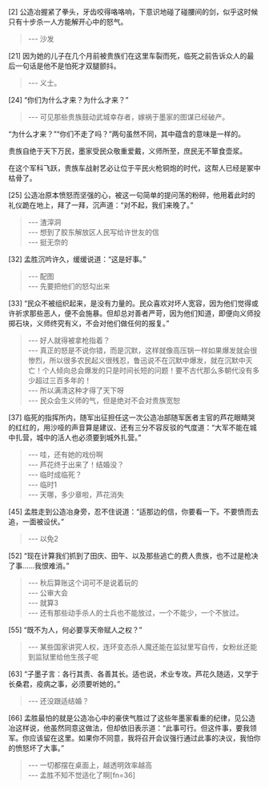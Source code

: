
[2] 公造冶握紧了拳头，牙齿咬得咯咯响，下意识地碰了碰腰间的剑，似乎这时候只有十步杀一人方能解开心中的怒气。
>--- 沙发<br>

[21] 因为她的儿子在几个月前被贵族们在这里车裂而死，临死之前告诉众人的最后一句话是他不是怕死才双腿颤抖。
>--- 义士。<br>

[24] “你们为什么才来？为什么才来？”
>--- 可见那些贵族鼓动武城幸存者，嫁祸于墨家的图谋已经破产。

“为什么才来？”“你们不走了吗？”两句虽然不同，其中蕴含的意味是一样的。

贵族自绝于天下万民，墨家受民众敬重爱戴，义师所至，庶民无不箪食壶浆。

在这个军科飞跃，贵族车战射艺必让位于平民火枪铜炮的时代，这帮人已经是冢中枯骨了。<br>

[25] 公造冶原本愤怒而坚强的心，被这一句简单的提问荡的粉碎，他用着此时的礼仪跪在地上，拜了一拜，沉声道：“对不起，我们来晚了。”
>--- 渣滓洞<br>
>--- 想到了胶东解放区人民写给许世友的信<br>
>--- 挺无奈的<br>

[32] 孟胜沉吟许久，缓缓说道：“这是好事。”
>--- 配图<br>
>--- 先要把他们的怒勾出来<br>

[33] “民众不被组织起来，是没有力量的。民众喜欢对坏人宽容，因为他们觉得或许祈求那些恶人，便不会施暴。但却总对善者严苛，因为他们知道，即便向义师投掷石块，义师终究有义，不会对他们做任何的报复。”
>--- 好人就得被拿枪指着？<br>
>--- 真正的怒是不说你错，而是沉默，这样就像高压锅一样如果爆发就会很惨烈，所以很多农民起义很残忍，鲁迅说不在沉默中爆发，就在沉默中灭亡！个人倾向总会爆发的只是时间长短的问题！要不古代那么多朝代没有多少超过三百多年的！<br>
>--- 所以满清这种才得了天下呀<br>
>--- 民众会生义师的气，但是绝对不会对贵族宽恕<br>

[37] 临死的指挥所内，随军出征担任这一次公造冶部随军医者主官的芦花眼睛哭的红红的，用沙哑的声音算是建议、还有三分不容反驳的气度道：“大军不能在城中扎营，城中的活人也必须要到城外扎营。”
>--- 哇，还有她的戏份啊<br>
>--- 芦花终于出来了！结婚没？<br>
>--- 临时成临死？<br>
>--- 临时1<br>
>--- 天哪，多少章啦，芦花消失<br>

[45] 孟胜走到公造冶身旁，忍不住说道：“适那边的信，你要看一下。不要愤而去追，一面被设伏。”
>--- 以免2<br>

[52] “现在计算我们抓到了田庆、田午、以及那些逃亡的费人贵族，也不过是枪决了事……我恨难消。”
>--- 秋后算账这个词可不是说着玩的<br>
>--- 公审大会<br>
>--- 就算3<br>
>--- 还有那些动手杀人的士兵也不能放过，一个不能少，一个不放过。<br>

[55] “既不为人，何必要享天帝赋人之权？”
>--- 某些国家讲究人权，连环变态杀人魔还能在监狱里写自传，女粉丝还能到监狱里给他生孩子呢<br>

[63] “子墨子言：各行其责、各善其长。适也说，术业专攻。芦花久随适，又学于长桑君，疫病之事，必须要听她的。”
>--- 还没跟适结婚？<br>

[66] 孟胜最怕的就是公造冶心中的豪侠气胜过了这些年墨家看重的纪律，见公造冶这样说，他虽然同意这做法，但却依旧表示道：“此事可行。但这件事，要我领军。你应该留在这里。如果你不同意，我将召开会议强行通过此事的决议，我怕你的愤怒坏了大事。”
>--- 一切都摆在桌面上，越透明效率越高<br>
>--- 孟胜不知不觉适化了啊[fn=36]<br>

